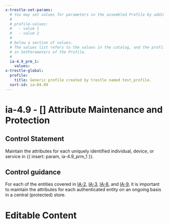 ```yaml
---
x-trestle-set-params:
  # You may set values for parameters in the assembled Profile by adding
  #
  # profile-values:
  #   - value 1
  #   - value 2
  #
  # below a section of values:
  # The values list refers to the values in the catalog, and the profile-values represent values
  # in SetParameters of the Profile.
  #
  ia-4.9_prm_1:
    values:
x-trestle-global:
  profile:
    title: Generic profile created by trestle named test_profile.
  sort-id: ia-04.09
---
```


# ia-4.9 - \[\] Attribute Maintenance and Protection

## Control Statement

Maintain the attributes for each uniquely identified individual, device, or service in {{ insert: param, ia-4.9_prm_1 }}.

## Control guidance

For each of the entities covered in [IA-2](#ia-2), [IA-3](#ia-3), [IA-8](#ia-8), and [IA-9](#ia-9), it is important to maintain the attributes for each authenticated entity on an ongoing basis in a central (protected) store.

# Editable Content

<!-- Make additions and edits below -->
<!-- The above represents the contents of the control as received by the profile, prior to additions. -->
<!-- If the profile makes additions to the control, they will appear below. -->
<!-- The above markdown may not be edited but you may edit the content below, and/or introduce new additions to be made by the profile. -->
<!-- If there is a yaml header at the top, parameter values may be edited. Use --set-parameters to incorporate the changes during assembly. -->
<!-- The content here will then replace what is in the profile for this control, after running profile-assemble. -->
<!-- The current profile has no added parts for this control, but you may add new ones here. -->
<!-- Each addition must have a heading either of the form ## Control my_addition_name -->
<!-- or ## Part a. (where the a. refers to one of the control statement labels.) -->
<!-- "## Control" parts are new parts added after the statement part. -->
<!-- "## Part" parts are new parts added into the top-level statement part with that label. -->
<!-- Subparts may be added with nested hash levels of the form ### My Subpart Name -->
<!-- underneath the parent ## Control or ## Part being added -->
<!-- See https://ibm.github.io/compliance-trestle/tutorials/ssp_profile_catalog_authoring/ssp_profile_catalog_authoring for guidance. -->
